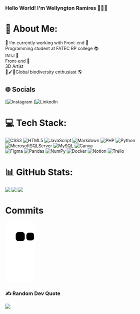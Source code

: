 ### Hello World! I'm Wellyngton Ramires 👋🇧🇷


# 💫 About Me:
🔭 I’m currently working with Front-end 👾 <br> Programming student at FATEC RP college 📚 <br> INTJ 🧠 <br>Front-end 👾<br> 3D Artist <br> 🎨🖌️🦠Global biodiversity enthusiast 🌎


## 🌐 Socials
[![Instagram](https://www.instagram.com/wellyngtonrmrz/)
[![LinkedIn](www.linkedin.com/in/wellyngton-ramires-07b156208)


# 💻 Tech Stack:
![CSS3](https://img.shields.io/badge/css3-%231572B6.svg?style=flat&logo=css3&logoColor=white) 
![HTML5](https://img.shields.io/badge/html5-%23E34F26.svg?style=flat&logo=html5&logoColor=white) 
![JavaScript](https://img.shields.io/badge/javascript-%23323330.svg?style=flat&logo=javascript&logoColor=%23F7DF1E) 
![Markdown](https://img.shields.io/badge/markdown-%23000000.svg?style=flat&logo=markdown&logoColor=white) 
![PHP](https://img.shields.io/badge/php-%23777BB4.svg?style=flat&logo=php&logoColor=white) 
![Python](https://img.shields.io/badge/python-3670A0?style=flat&logo=python&logoColor=ffdd54) 
![MicrosoftSQLServer](https://img.shields.io/badge/Microsoft%20SQL%20Sever-CC2927?style=flat&logo=microsoft%20sql%20server&logoColor=white) 
![MySQL](https://img.shields.io/badge/mysql-%2300f.svg?style=flat&logo=mysql&logoColor=white) 
![Canva](https://img.shields.io/badge/Canva-%2300C4CC.svg?style=flat&logo=Canva&logoColor=white) 	
![Figma](https://img.shields.io/badge/figma-%23F24E1E.svg?style=flat&logo=figma&logoColor=white) 
![Pandas](https://img.shields.io/badge/pandas-%23150458.svg?style=flat&logo=pandas&logoColor=white) 
![NumPy](https://img.shields.io/badge/numpy-%23013243.svg?style=flat&logo=numpy&logoColor=white) 
![Docker](https://img.shields.io/badge/docker-%230db7ed.svg?style=flat&logo=docker&logoColor=white) 
![Notion](https://img.shields.io/badge/Notion-%23000000.svg?style=flat&logo=notion&logoColor=white) 
![Trello](https://img.shields.io/badge/Trello-%23026AA7.svg?style=flat&logo=Trello&logoColor=white)

# 📊 GitHub Stats:
![](https://github-readme-stats.vercel.app/api?username=IgorBVieira&theme=vision-friendly-dark&hide_border=false&include_all_commits=false&count_private=true) ![](https://github-readme-streak-stats.herokuapp.com/?user=IgorBVieira&theme=vision-friendly-dark&hide_border=false)
![](https://github-readme-stats.vercel.app/api/top-langs/?username=IgorBVieira&theme=vision-friendly-dark&hide_border=false&include_all_commits=false&count_private=true&layout=compact)

# Commits
![Snake animation](https://github.com/IgorBVieira/IgorBVieira/blob/output/github-contribution-grid-snake.svg)

### ✍️ Random Dev Quote
![](https://quotes-github-readme.vercel.app/api?type=horizontal&theme=dark)





<!-- Proudly created with GPRM ( https://gprm.itsvg.in ) -->







